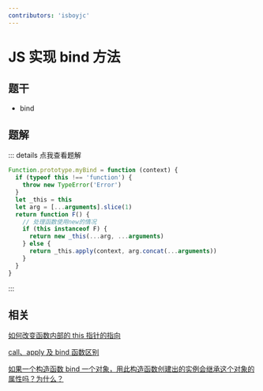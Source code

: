 ```yaml
---
contributors: 'isboyjc'
---
```


# JS 实现 bind 方法


## 题干

- bind



## 题解

::: details 点我查看题解

```js
Function.prototype.myBind = function (context) {
  if (typeof this !== 'function') {
    throw new TypeError('Error')
  }
  let _this = this
  let arg = [...arguments].slice(1)
  return function F() {
    // 处理函数使用new的情况
    if (this instanceof F) {
      return new _this(...arg, ...arguments)
    } else {
      return _this.apply(context, arg.concat(...arguments))
    }
  }
}
```

:::

## 相关

[如何改变函数内部的 this 指针的指向](../core/080this/080020_update_function_this.md)

[call、apply 及 bind 函数区别](../core/080this/080030_call_apply_bind.md)

[如果一个构造函数 bind 一个对象，用此构造函数创建出的实例会继承这个对象的属性吗？为什么？](../core/090prototype/090030_constructor_bind_and_inherit.md)
